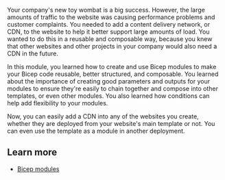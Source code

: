 Your company's new toy wombat is a big success. However, the large amounts of traffic to the website was causing performance problems and customer complaints. You needed to add a content delivery network, or CDN, to the website to help it better support large amounts of load. You wanted to do this in a reusable and composable way, because you knew that other websites and other projects in your company would also need a CDN in the future.

In this module, you learned how to create and use Bicep modules to make your Bicep code reusable, better structured, and composable. You learned about the importance of creating good parameters and outputs for your modules to ensure they're easily to chain together and compose into other templates, or even other modules. You also learned how conditions can help add flexibility to your modules.

Now, you can easily add a CDN into any of the websites you create, whether they are deployed from your website's main template or not. You can even use the template as a module in another deployment.

## Learn more

- [Bicep modules](/azure/azure-resource-manager/bicep/modules)